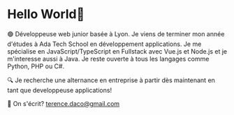 # Hello World👋

🟢 Développeuse web junior basée à Lyon. Je viens de terminer mon année d'études à Ada Tech School en développement applications.
Je me spécialise en JavaScript/TypeScript en Fullstack avec Vue.js et Node.js et je m'interesse aussi à Java. Je reste ouverte à tous les langages comme Python, PHP ou C#.

🔍 Je recherche une alternance en entreprise à partir dès maintenant en tant que developpeuse applications!

📨 On s'écrit? terence.daco@gmail.com
